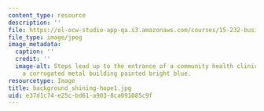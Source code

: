 ```yaml
---
content_type: resource
description: ''
file: https://ol-ocw-studio-app-qa.s3.amazonaws.com/courses/15-232-business-model-innovation-global-health-in-frontier-markets-fall-2013/e37d1c74e25cbd61a9038ca091085c9f_background_shining-hope1.jpg
file_type: image/jpeg
image_metadata:
  caption: ''
  credit: ''
  image-alt: Steps lead up to the entrance of a community health clinic in Kibera,
    a corrugated metal building painted bright blue.
resourcetype: Image
title: background_shining-hope1.jpg
uid: e37d1c74-e25c-bd61-a903-8ca091085c9f
---
```

